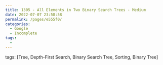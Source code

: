 ```yaml
---
title: 1305 - All Elements in Two Binary Search Trees - Medium
date: 2022-07-07 23:58:58
permalink: /pages/e555f0/
categories:
  - Google
  - Incomplete
tags:
  - 
---
```

tags: [Tree, Depth-First Search, Binary Search Tree, Sorting, Binary Tree]
